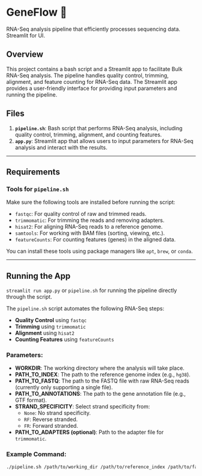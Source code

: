 # GeneFlow 🧬
RNA-Seq analysis pipeline that efficiently processes sequencing data. Streamlit for UI.


## Overview

This project contains a bash script and a Streamlit app to facilitate Bulk RNA-Seq analysis. The pipeline handles quality control, trimming, alignment, and feature counting for RNA-Seq data. The Streamlit app provides a user-friendly interface for providing input parameters and running the pipeline.

## Files

1. **`pipeline.sh`**: Bash script that performs RNA-Seq analysis, including quality control, trimming, alignment, and counting features.
2. **`app.py`**: Streamlit app that allows users to input parameters for RNA-Seq analysis and interact with the results.

---

## Requirements

### Tools for `pipeline.sh`

Make sure the following tools are installed before running the script:

- `fastqc`: For quality control of raw and trimmed reads.
- `trimmomatic`: For trimming the reads and removing adapters.
- `hisat2`: For aligning RNA-Seq reads to a reference genome.
- `samtools`: For working with BAM files (sorting, viewing, etc.).
- `featureCounts`: For counting features (genes) in the aligned data.

You can install these tools using package managers like `apt`, `brew`, or `conda`.

---

## Running the App 

`streamlit run app.py` or `pipeline.sh` for running the pipeline directly through the script.

The `pipeline.sh` script automates the following RNA-Seq steps:
- **Quality Control** using `fastqc`
- **Trimming** using `trimmomatic`
- **Alignment** using `hisat2`
- **Counting Features** using `featureCounts`

### Parameters:

- **WORKDIR**: The working directory where the analysis will take place.
- **PATH_TO_INDEX**: The path to the reference genome index (e.g., `hg38`).
- **PATH_TO_FASTQ**: The path to the FASTQ file with raw RNA-Seq reads (currently only supporting a single file).
- **PATH_TO_ANNOTATIONS**: The path to the gene annotation file (e.g., GTF format).
- **STRAND_SPECIFICITY**: Select strand specificity from:
  - `None`: No strand specificity.
  - `RF`: Reverse stranded.
  - `FR`: Forward stranded.
- **PATH_TO_ADAPTERS (optional)**: Path to the adapter file for `trimmomatic`.

### Example Command:

```bash
./pipeline.sh /path/to/working_dir /path/to/reference_index /path/to/fastq /path/to/annotations RF /path/to/adapters
